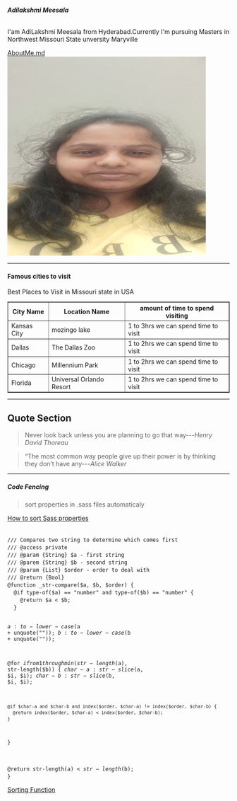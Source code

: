 <h6><b>Adilakshmi Meesala</b></h6>
<p>I'am AdiLakshmi Meesala from Hyderabad.Currently I'm pursuing Masters in Northwest Missouri State unversity Maryville</p>
<a href="http://www.google.com">AboutMe.md</a>
<img src="lakshmi.png" width=450" height="450">
<hr>
<h4> Famous cities to visit</h4>
<p>Best Places to Visit in Missouri state in USA</p>
<table border="1">
<tr>
<th>City Name</th>
<th>Location Name</th>
<th>amount of time to spend visiting</th>
</tr>
<tr>
<td>Kansas City</td>
<td>mozingo lake</td>
<td>1 to 3hrs we can spend time to visit</td>
</tr>
<tr>
<td>Dallas</td>
<td>The Dallas Zoo </td>
<td>1 to 2hrs we can spend time to visit</td>
</tr>
<tr>
<td>Chicago</td>
<td>Millennium Park</td>
<td>1 to 2hrs we can spend time to visit</td>
</tr>
<tr>
<td>Florida</td>
<td>Universal Orlando Resort</td>
<td>1 to 2hrs we can spend time to visit</td>
</tr>
</table>
<hr>
<h2>Quote Section</h2>
<blockquote>Never look back unless you are planning to go that way---<i>​Henry David Thoreau</i></blockquote>
<blockquote>“The most common way people give up their power is by thinking they don’t have any---<i>Alice Walker</i></blockquote>

<hr>
<h5>Code Fencing</h5>

<blockquote>sort properties in .sass files automaticaly</blockquote>

<a href="https://stackoverflow.com/questions/57286768/how-to-sort-sass-properties-for-example-in-alphabetical-order"> How to sort Sass properties</a>

<code> 
/// Compares two string to determine which comes first
/// @access private
/// @param {String} $a - first string
/// @parem {String} $b - second string
/// @param {List} $order - order to deal with
/// @return {Bool}
@function _str-compare($a, $b, $order) {
  @if type-of($a) == "number" and type-of($b) == "number" {
    @return $a < $b;
  }

  $a: to-lower-case($a + unquote(""));
  $b: to-lower-case($b + unquote(""));

  @for $i from 1 through min(str-length($a), str-length($b)) {
    $char-a: str-slice($a, $i, $i);
    $char-b: str-slice($b, $i, $i);

    @if $char-a and $char-b and index($order, $char-a) != index($order, $char-b) {
      @return index($order, $char-a) < index($order, $char-b);
    }
  }

  @return str-length($a) < str-length($b);
}
</code>

<a href="https://css-tricks.com/snippets/sass/sorting-function/"> Sorting Function</a>


